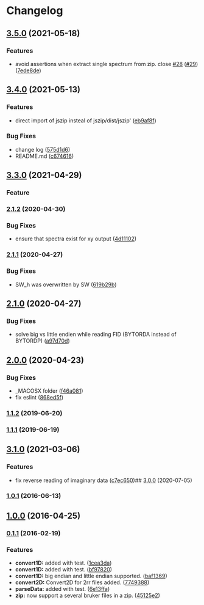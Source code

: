 # Changelog

## [3.5.0](https://www.github.com/cheminfo/brukerconverter/compare/v3.4.0...v3.5.0) (2021-05-18)


### Features

* avoid assertions when extract single spectrum from zip. close [#28](https://www.github.com/cheminfo/brukerconverter/issues/28) ([#29](https://www.github.com/cheminfo/brukerconverter/issues/29)) ([7ede8de](https://www.github.com/cheminfo/brukerconverter/commit/7ede8de7e04ae3a1e8de8fa49c2b102af2d4125b))

## [3.4.0](https://www.github.com/cheminfo/brukerconverter/compare/v3.3.0...v3.4.0) (2021-05-13)


### Features

* direct import of jszip insteal of jszip/dist/jszip' ([eb9af8f](https://www.github.com/cheminfo/brukerconverter/commit/eb9af8f8e46554915bf7b1fdac34f14e5268d431))


### Bug Fixes

* change log ([575d1d6](https://www.github.com/cheminfo/brukerconverter/commit/575d1d630a0bd987b9379126d832363c81e9127d))
* README.md ([c674616](https://www.github.com/cheminfo/brukerconverter/commit/c674616df126ed34d9877517d034624d4a7eb624))

## [3.3.0](https://www.github.com/cheminfo/brukerconverter/compare/v3.2.0...v3.3.0) (2021-04-29)

### Feature

### [2.1.2](https://github.com/cheminfo/brukerconverter/compare/v2.1.1...v2.1.2) (2020-04-30)

### Bug Fixes

- ensure that spectra exist for xy output ([4d11102](https://github.com/cheminfo/brukerconverter/commit/4d111021c51c8f606280146317351d99a6976aee))

### [2.1.1](https://github.com/cheminfo/brukerconverter/compare/v2.1.0...v2.1.1) (2020-04-27)

### Bug Fixes

- SW_h was overwritten by SW ([619b29b](https://github.com/cheminfo/brukerconverter/commit/619b29bb30a3ab17006605110073a6861126f330))

## [2.1.0](https://github.com/cheminfo/brukerconverter/compare/v2.0.0...v2.1.0) (2020-04-27)

### Bug Fixes

- solve big vs little endien while reading FID (BYTORDA instead of BYTORDP) ([a97d70d](https://github.com/cheminfo/brukerconverter/commit/a97d70da5073b428cbb585d55525b374ce67050a))

## [2.0.0](https://github.com/cheminfo/brukerconverter/compare/v1.1.2...v2.0.0) (2020-04-23)

### Bug Fixes

- \_MACOSX folder ([f46a081](https://github.com/cheminfo/brukerconverter/commit/f46a081777c0a2e11fa0a985d86fd6d262f9a1da))
- fix eslint ([868ed5f](https://github.com/cheminfo/brukerconverter/commit/868ed5fa03acdd81802a3db445d935e996ff4f69))

### [1.1.2](https://github.com/cheminfo/brukerconverter/compare/v1.1.1...v1.1.2) (2019-06-20)

### [1.1.1](https://github.com/cheminfo/brukerconverter/compare/v1.1.0...v1.1.1) (2019-06-19)

## [3.1.0](https://github.com/cheminfo/brukerconverter/compare/v3.0.0...v3.1.0) (2021-03-06)

### Features

- fix reverse reading of imaginary data ([c7ec650](https://github.com/cheminfo/brukerconverter/commit/c7ec6509a234c261496c3f9c9d46c487a9a7e8a8))## [3.0.0](https://github.com/cheminfo/brukerconverter/compare/v2.1.2...v3.0.0) (2020-07-05)

### [1.0.1](https://github.com/cheminfo/brukerconverter/compare/v1.0.0...v1.0.1) (2016-06-13)

## [1.0.0](https://github.com/cheminfo/brukerconverter/compare/v0.1.1...v1.0.0) (2016-04-25)

### [0.1.1](https://github.com/cheminfo/brukerconverter/compare/6e13ffaa619800fc258241c49f6a27caeea80beb...v0.1.1) (2016-02-19)

### Features

- **convert1D:** added with test. ([1cea3da](https://github.com/cheminfo/brukerconverter/commit/1cea3dad90a0582cc54a5e6b4b6ae88d8499034a))
- **convert1D:** added with test. ([bf97820](https://github.com/cheminfo/brukerconverter/commit/bf97820459c5a44fdf104167e672deb14a674a7b))
- **convert1D:** big endian and little endian supported. ([baf1369](https://github.com/cheminfo/brukerconverter/commit/baf1369dc48208d0186c4fe98a705963553e7eae))
- **convert2D:** Convert2D for 2rr files added. ([7749388](https://github.com/cheminfo/brukerconverter/commit/77493884b003a44b8407006a9f26f0ce0ae78807))
- **parseData:** added with test. ([6e13ffa](https://github.com/cheminfo/brukerconverter/commit/6e13ffaa619800fc258241c49f6a27caeea80beb))
- **zip:** now support a several bruker files in a zip. ([45125e2](https://github.com/cheminfo/brukerconverter/commit/45125e25a96dfeceb8fb56c07c69ef7c1c801eb9))
